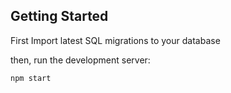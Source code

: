 ## Getting Started

First Import latest SQL migrations to your database

then, run the development server:

```bash
npm start

```
